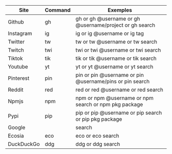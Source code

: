 | Site | Command | Exemples |
|-----------|-----------|-----------|
| Github    |          gh  | gh or gh @username or gh @username/project or gh search  |
| Instagram |     ig    | ig or ig @username or ig tag                                |
| Twitter   |     tw    | tw or tw @username or tw search                             |
| Twitch  |     twi    | twi or twi @username or twi search                             |
| Tiktok  |     tik    | tik or tik @username or tik search                             |
| Youtube   |     yt    | yt or yt @username or yt search                             |
| Pinterest   |     pin    | pin or pin @username or pin @username/pins or pin search |
| Reddit   |     red    | red or red @username or red search |
| Npmjs    |     npm    | npm or npm @username or npm search or npm pkg package |
| Pypi    |     pip    | pip or pip @username or pip search or pip pkg package |
| Google    |         | search |
| Ecosia        |     eco    | eco or eco search |
| DuckDuckGo    |     ddg    | ddg or ddg search |
